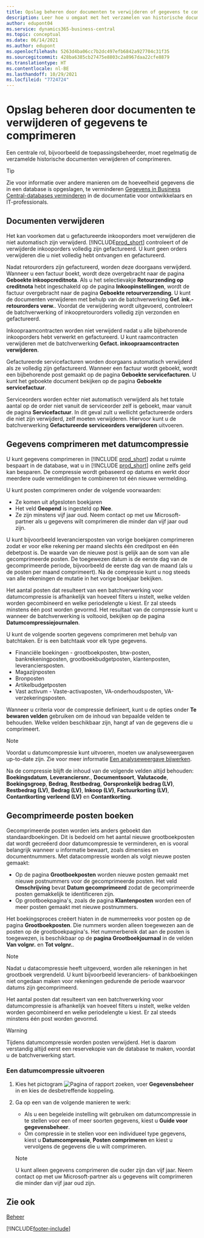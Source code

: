 ```yaml
---
title: Opslag beheren door documenten te verwijderen of gegevens te comprimeren
description: Leer hoe u omgaat met het verzamelen van historische documenten (en verminder de hoeveelheid gegevens die in een database wordt opgeslagen) door ze te verwijderen of te comprimeren.
author: edupont04
ms.service: dynamics365-business-central
ms.topic: conceptual
ms.date: 06/14/2021
ms.author: edupont
ms.openlocfilehash: 5263d4ba06cc7b2dc497efb6842a927704c31f35
ms.sourcegitcommit: 428ba6385cb27475e8803c2a8967daa22cfe8879
ms.translationtype: HT
ms.contentlocale: nl-BE
ms.lasthandoff: 10/29/2021
ms.locfileid: "7724724"
---
```

# <a name="manage-storage-by-deleting-documents-or-compressing-data"></a>Opslag beheren door documenten te verwijderen of gegevens te comprimeren

Een centrale rol, bijvoorbeeld de toepassingsbeheerder, moet regelmatig de verzamelde historische documenten verwijderen of comprimeren.  

> [!TIP]
> Zie voor informatie over andere manieren om de hoeveelheid gegevens die in een database is opgeslagen, te verminderen [Gegevens in Business Central-databases verminderen](/dynamics365/business-central/dev-itpro/administration/database-reduce-data) in de documentatie voor ontwikkelaars en IT-professionals.

## <a name="delete-documents"></a>Documenten verwijderen

Het kan voorkomen dat u gefactureerde inkooporders moet verwijderen die niet automatisch zijn verwijderd. [!INCLUDE[prod_short](includes/prod_short.md)] controleert of de verwijderde inkooporders volledig zijn gefactureerd. U kunt geen orders verwijderen die u niet volledig hebt ontvangen en gefactureerd.  

Nadat retourorders zijn gefactureerd, worden deze doorgaans verwijderd. Wanneer u een factuur boekt, wordt deze overgebracht naar de pagina **Geboekte inkoopcreditnota**. Als u het selectievakje **Retourzending op creditnota** hebt ingeschakeld op de pagina **Inkoopinstellingen**, wordt de factuur overgebracht naar de pagina **Geboekte retourverzending**. U kunt de documenten verwijderen met behulp van de batchverwerking **Gef. ink.-retourorders verw.**. Voordat de verwijdering wordt uitgevoerd, controleert de batchverwerking of inkoopretourorders volledig zijn verzonden en gefactureerd.  

Inkoopraamcontracten worden niet verwijderd nadat u alle bijbehorende inkooporders hebt verwerkt en gefactureerd. U kunt raamcontracten verwijderen met de batchverwerking **Gefact. inkoopraamcontracten verwijderen**.  

Gefactureerde servicefacturen worden doorgaans automatisch verwijderd als ze volledig zijn gefactureerd. Wanneer een factuur wordt geboekt, wordt een bijbehorende post gemaakt op de pagina **Geboekte servicefacturen**. U kunt het geboekte document bekijken op de pagina **Geboekte servicefactuur**.  

Serviceorders worden echter niet automatisch verwijderd als het totale aantal op de order niet vanuit de serviceorder zelf is geboekt, maar vanuit de pagina **Servicefactuur**. In dit geval zult u wellicht gefactureerde orders die niet zijn verwijderd, zelf moeten verwijderen. Hiervoor kunt u de batchverwerking **Gefactureerde serviceorders verwijderen** uitvoeren.  

## <a name="compress-data-with-date-compression"></a>Gegevens comprimeren met datumcompressie

U kunt gegevens comprimeren in [!INCLUDE [prod_short](includes/prod_short.md)] zodat u ruimte bespaart in de database, wat u in [!INCLUDE [prod_short](includes/prod_short.md)] online zelfs geld kan besparen. De compressie wordt gebaseerd op datums en werkt door meerdere oude vermeldingen te combineren tot één nieuwe vermelding. 

U kunt posten comprimeren onder de volgende voorwaarden:

* Ze komen uit afgesloten boekjaren
* Het veld **Geopend** is ingesteld op **Nee**. 
* Ze zijn minstens vijf jaar oud. Neem contact op met uw Microsoft-partner als u gegevens wilt comprimeren die minder dan vijf jaar oud zijn.

U kunt bijvoorbeeld leveranciersposten van vorige boekjaren comprimeren zodat er voor elke rekening per maand slechts één creditpost en één debetpost is. De waarde van de nieuwe post is gelijk aan de som van alle gecomprimeerde posten. De toegewezen datum is de eerste dag van de gecomprimeerde periode, bijvoorbeeld de eerste dag van de maand (als u de posten per maand comprimeert). Na de compressie kunt u nog steeds van alle rekeningen de mutatie in het vorige boekjaar bekijken.

Het aantal posten dat resulteert van een batchverwerking voor datumcompressie is afhankelijk van hoeveel filters u instelt, welke velden worden gecombineerd en welke periodelengte u kiest. Er zal steeds minstens één post worden gevormd. Het resultaat van de compressie kunt u wanneer de batchverwerking is voltooid, bekijken op de pagina **Datumcompressiejournalen**.

U kunt de volgende soorten gegevens comprimeren met behulp van batchtaken. Er is een batchtaak voor elk type gegevens.

* Financiële boekingen - grootboekposten, btw-posten, bankrekeningposten, grootboekbudgetposten, klantenposten, leveranciersposten.
* Magazijnposten 
* Bronposten
* Artikelbudgetposten
* Vast activum - Vaste-activaposten, VA-onderhoudsposten, VA-verzekeringsposten.

Wanneer u criteria voor de compressie definieert, kunt u de opties onder **Te bewaren velden** gebruiken om de inhoud van bepaalde velden te behouden. Welke velden beschikbaar zijn, hangt af van de gegevens die u comprimeert.

> [!NOTE]
> Voordat u datumcompressie kunt uitvoeren, moeten uw analyseweergaven up-to-date zijn. Zie voor meer informatie [Een analyseweergave bijwerken](bi-how-analyze-data-dimension.md#to-update-an-analysis-view).

Na de compressie blijft de inhoud van de volgende velden altijd behouden: **Boekingsdatum**, **Leveranciersnr.**, **Documentsoort**, **Valutacode**, **Boekingsgroep**, **Bedrag**, **Restbedrag**, **Oorspronkelijk bedrag (LV)**, **Restbedrag (LV)**, **Bedrag (LV)**, **Inkoop (LV)**, **Factuurkorting (LV)**, **Contantkorting verleend (LV)** en **Contantkorting**.

## <a name="posting-compressed-entries"></a>Gecomprimeerde posten boeken
Gecomprimeerde posten worden iets anders geboekt dan standaardboekingen. Dit is bedoeld om het aantal nieuwe grootboekposten dat wordt gecreëerd door datumcompressie te verminderen, en is vooral belangrijk wanneer u informatie bewaart, zoals dimensies en documentnummers. Met datacompressie worden als volgt nieuwe posten gemaakt:
* Op de pagina **Grootboekposten** worden nieuwe posten gemaakt met nieuwe postnummers voor de gecomprimeerde posten. Het veld **Omschrijving** bevat **Datum gecomprimeerd** zodat de gecomprimeerde posten gemakkelijk te identificeren zijn. 
* Op grootboekpagina's, zoals de pagina **Klantenposten** worden een of meer posten gemaakt met nieuwe postnummers. 

Het boekingsproces creëert hiaten in de nummerreeks voor posten op de pagina **Grootboekposten**. Die nummers worden alleen toegewezen aan de posten op de grootboekpagina's. Het nummerbereik dat aan de posten is toegewezen, is beschikbaar op de **pagina Grootboekjournaal** in de velden **Van volgnr.** en **Tot volgnr.**. 

> [!NOTE]
> Nadat u datacompressie heeft uitgevoerd, worden alle rekeningen in het grootboek vergrendeld. U kunt bijvoorbeeld leveranciers- of bankboekingen niet ongedaan maken voor rekeningen gedurende de periode waarvoor datums zijn gecomprimeerd.

Het aantal posten dat resulteert van een batchverwerking voor datumcompressie is afhankelijk van hoeveel filters u instelt, welke velden worden gecombineerd en welke periodelengte u kiest. Er zal steeds minstens één post worden gevormd. 

> [!WARNING]
> Tijdens datumcompressie worden posten verwijderd. Het is daarom verstandig altijd eerst een reservekopie van de database te maken, voordat u de batchverwerking start.

### <a name="to-run-a-date-compression"></a>Een datumcompressie uitvoeren
1. Kies het pictogram ![Pagina of rapport zoeken](media/ui-search/search_small.png "Pictogram Pagina of rapport zoeken"), voer **Gegevensbeheer** in en kies de desbetreffende koppeling.
2. Ga op een van de volgende manieren te werk:
    * Als u een begeleide instelling wilt gebruiken om datumcompressie in te stellen voor een of meer soorten gegevens, kiest u **Guide voor gegevensbeheer**.
    * Om compressie in te stellen voor een individueel type gegevens, kiest u **Datumcompressie**, **Posten comprimeren** en kiest u vervolgens de gegevens die u wilt comprimeren.

   > [!NOTE]
   > U kunt alleen gegevens comprimeren die ouder zijn dan vijf jaar. Neem contact op met uw Microsoft-partner als u gegevens wilt comprimeren die minder dan vijf jaar oud zijn.

## <a name="see-also"></a>Zie ook

[Beheer](admin-setup-and-administration.md)  


[!INCLUDE[footer-include](includes/footer-banner.md)]